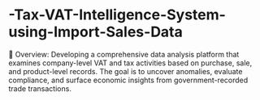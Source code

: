 # -Tax-VAT-Intelligence-System-using-Import-Sales-Data
📌 Overview: Developing a comprehensive data analysis platform that examines company-level VAT and tax activities based on purchase, sale, and product-level records. The goal is to uncover anomalies, evaluate compliance, and surface economic insights from government-recorded trade transactions.
